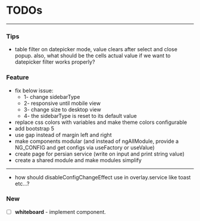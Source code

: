 # TODOs

---

### Tips

- table filter on datepicker mode, value clears after select and close popup. also, what should be the cells actual
  value if we want to datepicker filter works properly?

### Feature

- fix below issue:
  - 1- change sidebarType
  - 2- responsive until mobile view
  - 3- change size to desktop view
  - 4- the sidebarType is reset to its default value
- replace css colors with variables and make theme colors configurable
- add bootstrap 5
- use gap instead of margin left and right
- make components modular (and instead of ngAllModule, provide a NG_CONFIG and get configs via useFactory or useValue)
- create page for persian service (write on input and print string value)
- create a shared module and make modules simplify
- ----------------------------------------------------
- how should disableConfigChangeEffect use in overlay.service like toast etc...?

### New

- [ ] **whiteboard** - implement component.
